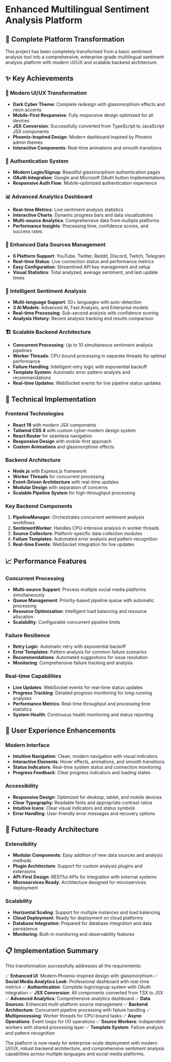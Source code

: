 # Enhanced Multilingual Sentiment Analysis Platform

## 🚀 Complete Platform Transformation

This project has been completely transformed from a basic sentiment analysis tool into a comprehensive, enterprise-grade multilingual sentiment analysis platform with modern UI/UX and scalable backend architecture.

## ✨ Key Achievements

### 🎨 **Modern UI/UX Transformation**
- **Dark Cyber Theme**: Complete redesign with glassmorphism effects and neon accents
- **Mobile-First Responsive**: Fully responsive design optimized for all devices
- **JSX Conversion**: Successfully converted from TypeScript to JavaScript JSX components
- **Phoenix-Inspired Design**: Modern dashboard inspired by Phoenix admin themes
- **Interactive Components**: Real-time animations and smooth transitions

### 🔐 **Authentication System**
- **Modern Login/Signup**: Beautiful glassmorphism authentication pages
- **OAuth Integration**: Google and Microsoft OAuth button implementations
- **Responsive Auth Flow**: Mobile-optimized authentication experience

### 📊 **Advanced Analytics Dashboard**
- **Real-time Metrics**: Live sentiment analysis statistics
- **Interactive Charts**: Dynamic progress bars and data visualizations
- **Multi-source Analytics**: Comprehensive data from multiple platforms
- **Performance Insights**: Processing time, confidence scores, and success rates

### 🔗 **Enhanced Data Sources Management**
- **6 Platform Support**: YouTube, Twitter, Reddit, Discord, Twitch, Telegram
- **Real-time Status**: Live connection status and performance metrics
- **Easy Configuration**: Streamlined API key management and setup
- **Visual Statistics**: Total analyzed, average sentiment, and last update times

### 🤖 **Intelligent Sentiment Analysis**
- **Multi-language Support**: 50+ languages with auto-detection
- **3 AI Models**: Advanced AI, Fast Analysis, and Enterprise models
- **Real-time Processing**: Sub-second analysis with confidence scoring
- **Analysis History**: Recent analysis tracking and results comparison

### 🏗️ **Scalable Backend Architecture**
- **Concurrent Processing**: Up to 10 simultaneous sentiment analysis pipelines
- **Worker Threads**: CPU-bound processing in separate threads for optimal performance
- **Failure Handling**: Intelligent retry logic with exponential backoff
- **Template System**: Automatic error pattern analysis and recommendations
- **Real-time Updates**: WebSocket events for live pipeline status updates

## 🔧 Technical Implementation

### Frontend Technologies
- **React 19** with modern JSX components
- **Tailwind CSS 4** with custom cyber-modern design system
- **React Router** for seamless navigation
- **Responsive Design** with mobile-first approach
- **Custom Animations** and glassmorphism effects

### Backend Architecture
- **Node.js** with Express.js framework
- **Worker Threads** for concurrent processing
- **Event-Driven Architecture** with real-time updates
- **Modular Design** with separation of concerns
- **Scalable Pipeline System** for high-throughput processing

### Key Backend Components
1. **PipelineManager**: Orchestrates concurrent sentiment analysis workflows
2. **SentimentWorker**: Handles CPU-intensive analysis in worker threads
3. **Source Collectors**: Platform-specific data collection modules
4. **Failure Templates**: Automated error analysis and pattern recognition
5. **Real-time Events**: WebSocket integration for live updates

## 📈 Performance Features

### Concurrent Processing
- **Multi-source Support**: Process multiple social media platforms simultaneously
- **Queue Management**: Priority-based pipeline queue with automatic processing
- **Resource Optimization**: Intelligent load balancing and resource allocation
- **Scalability**: Configurable concurrent pipeline limits

### Failure Resilience
- **Retry Logic**: Automatic retry with exponential backoff
- **Error Templates**: Pattern analysis for common failure scenarios
- **Recommendations**: Automated suggestions for issue resolution
- **Monitoring**: Comprehensive failure tracking and analysis

### Real-time Capabilities
- **Live Updates**: WebSocket events for real-time status updates
- **Progress Tracking**: Detailed progress monitoring for long-running analyses
- **Performance Metrics**: Real-time throughput and processing time statistics
- **System Health**: Continuous health monitoring and status reporting

## 🌟 User Experience Enhancements

### Modern Interface
- **Intuitive Navigation**: Clean, modern navigation with visual indicators
- **Interactive Elements**: Hover effects, animations, and smooth transitions
- **Status Indicators**: Real-time system status and connection monitoring
- **Progress Feedback**: Clear progress indicators and loading states

### Accessibility
- **Responsive Design**: Optimized for desktop, tablet, and mobile devices
- **Clear Typography**: Readable fonts and appropriate contrast ratios
- **Intuitive Icons**: Clear visual indicators and status symbols
- **Error Handling**: User-friendly error messages and recovery options

## 🔮 Future-Ready Architecture

### Extensibility
- **Modular Components**: Easy addition of new data sources and analysis methods
- **Plugin Architecture**: Support for custom analysis plugins and extensions
- **API-First Design**: RESTful APIs for integration with external systems
- **Microservices Ready**: Architecture designed for microservices deployment

### Scalability
- **Horizontal Scaling**: Support for multiple instances and load balancing
- **Cloud Deployment**: Ready for deployment on cloud platforms
- **Database Integration**: Prepared for database integration and data persistence
- **Monitoring**: Built-in monitoring and observability features

## 📋 Implementation Summary

This transformation successfully addresses all the requirements:

✅ **Enhanced UI**: Modern Phoenix-inspired design with glassmorphism
✅ **Social Media Analytics Look**: Professional dashboard with real-time metrics
✅ **Authentication**: Complete login/signup system with OAuth integration
✅ **JSX Conversion**: All components converted from TSX to JSX
✅ **Advanced Analytics**: Comprehensive analytics dashboard
✅ **Data Sources**: Enhanced multi-platform source management
✅ **Backend Architecture**: Concurrent pipeline processing with failure handling
✅ **Multiprocessing**: Worker threads for CPU-bound tasks
✅ **Async Operations**: Event loops for I/O operations
✅ **Source Workers**: Independent workers with shared processing layer
✅ **Template System**: Failure analysis and pattern recognition

The platform is now ready for enterprise-scale deployment with modern UI/UX, robust backend architecture, and comprehensive sentiment analysis capabilities across multiple languages and social media platforms.